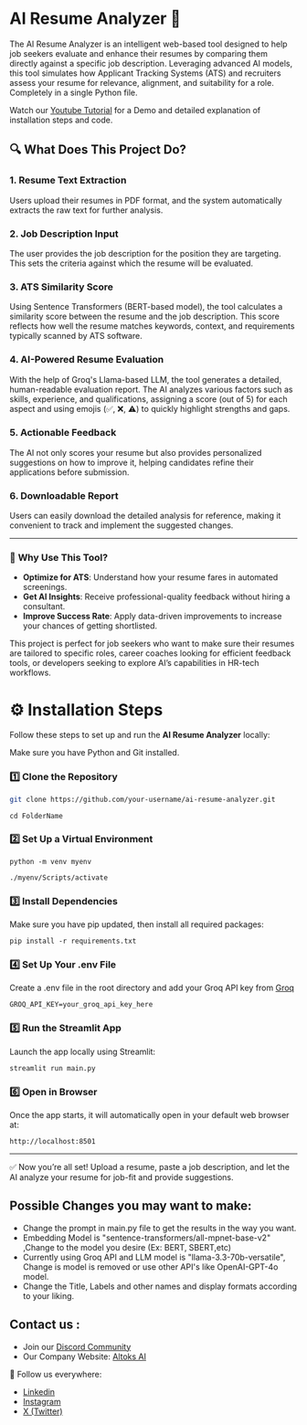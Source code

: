 # AI Resume Analyzer 📝
The AI Resume Analyzer is an intelligent web-based tool designed to help job seekers evaluate and enhance their resumes by comparing them directly against a specific job description. Leveraging advanced AI models, this tool simulates how Applicant Tracking Systems (ATS) and recruiters assess your resume for relevance, alignment, and suitability for a role. Completely in a single Python file.

Watch our [Youtube Tutorial](https://) for a Demo and detailed explanation of installation steps and code.

## 🔍 What Does This Project Do?
### 1. Resume Text Extraction
Users upload their resumes in PDF format, and the system automatically extracts the raw text for further analysis.

### 2. Job Description Input
The user provides the job description for the position they are targeting. This sets the criteria against which the resume will be evaluated.

### 3. ATS Similarity Score
Using Sentence Transformers (BERT-based model), the tool calculates a similarity score between the resume and the job description. This score reflects how well the resume matches keywords, context, and requirements typically scanned by ATS software.

### 4. AI-Powered Resume Evaluation
With the help of Groq's Llama-based LLM, the tool generates a detailed, human-readable evaluation report. The AI analyzes various factors such as skills, experience, and qualifications, assigning a score (out of 5) for each aspect and using emojis (✅, ❌, ⚠️) to quickly highlight strengths and gaps.

### 5. Actionable Feedback
The AI not only scores your resume but also provides personalized suggestions on how to improve it, helping candidates refine their applications before submission.

### 6. Downloadable Report
Users can easily download the detailed analysis for reference, making it convenient to track and implement the suggested changes.


---

### 🎯 **Why Use This Tool?**

- **Optimize for ATS**: Understand how your resume fares in automated screenings.
- **Get AI Insights**: Receive professional-quality feedback without hiring a consultant.
- **Improve Success Rate**: Apply data-driven improvements to increase your chances of getting shortlisted.


This project is perfect for job seekers who want to make sure their resumes are tailored to specific roles, career coaches looking for efficient feedback tools, or developers seeking to explore AI’s capabilities in HR-tech workflows.


# ⚙️ Installation Steps

Follow these steps to set up and run the **AI Resume Analyzer** locally:


Make sure you have Python and Git installed.

### 1️⃣ **Clone the Repository**

```bash
git clone https://github.com/your-username/ai-resume-analyzer.git
```
```
cd FolderName
```

### 2️⃣ Set Up a Virtual Environment
```
python -m venv myenv
```
```
./myenv/Scripts/activate
```

### 3️⃣ Install Dependencies
Make sure you have pip updated, then install all required packages:
```
pip install -r requirements.txt
```

### 4️⃣ Set Up Your .env File
Create a .env file in the root directory and add your Groq API key from [Groq](https://groq.com/) 

```
GROQ_API_KEY=your_groq_api_key_here
```

### 5️⃣ Run the Streamlit App
Launch the app locally using Streamlit:
```
streamlit run main.py
```
### 6️⃣ Open in Browser
Once the app starts, it will automatically open in your default web browser at:
```
http://localhost:8501
```
---
✅ Now you’re all set!
Upload a resume, paste a job description, and let the AI analyze your resume for job-fit and provide suggestions. 

## Possible Changes you may want to make:

- Change the prompt in main.py file to get the results in the way you want.
- Embedding Model is "sentence-transformers/all-mpnet-base-v2" ,Change to the model you desire (Ex: BERT, SBERT,etc)
- Currently using Groq API and LLM model is "llama-3.3-70b-versatile", Change is model is removed or use other API's like OpenAI-GPT-4o model.
- Change the Title, Labels and other names and display formats according to your liking.


## Contact us :

- Join our [Discord Community](https://discord.com/invite/qbhACtUB)
- Our Company Website: [Altoks AI]( https://altoks.vercel.app/)

🔗 Follow us everywhere:
- [Linkedin](https://www.linkedin.com/in/altoks-ai/)
- [Instagram](https://www.instagram.com/altoks_ai/)
- [X (Twitter)](https://x.com/Altoks_AI)
